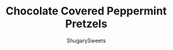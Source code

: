---
layout: ../../layouts/MarkdownPostLayout.astro
title: Chocolate Covered Peppermint Pretzels
author: ShugarySweets
pubDate: 2019-01-15
description: "Chocolate Covered Peppermint Pretzels make the holidays sweeter! Make these peppermint bark pretzel candies to show someone special that you care. Don&#x27;t forget to save a few for yourself!"
image_url: https://www.shugarysweets.com/wp-content/uploads/2011/12/chocolate-covered-peppermint-pretzels-facebook.jpg
tags: ["Desserts","American"]
calories: 68
protein: 1
carbohydrates: 8
fats: 4
fiber: 0
ingredients: ["1 pound. bag Snyder's Olde Tyme pretzels (about 48 pretzels)","16 ounce milk chocolate, melted","9 peppermint candy canes, crushed","4 ounce white chocolate, melted"]
serves: 48
time: "40 minutes"
prepTime: "5 minutes"
instructions: ["Dip entire pretzel (front and back) in chocolate. Immediately sprinkle with candy canes.","Drizzle with white chocolate (add more candy canes if desired). Allow to set, about one hour. Enjoy!"]
nutrition: ["68 calories","8 grams carbohydrates","3 milligrams cholesterol","4 grams fat","0 grams fiber","1 grams protein","2 grams saturated fat","17 milligrams sodium","7 grams sugar","0 grams trans fat","1 grams unsaturated fat"]
---